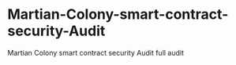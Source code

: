 # Martian-Colony-smart-contract-security-Audit
Martian Colony smart contract security Audit full audit 
